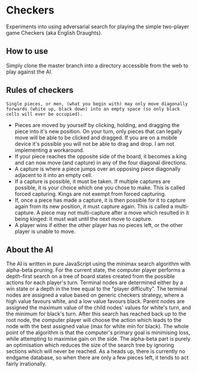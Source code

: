 # Checkers #

Experiments into using adversarial search for playing the simple two-player game Checkers (aka English Draughts).

## How to use ##

Simply clone the master branch into a directory accessible from the web to play against the AI.

## Rules of checkers ##

    Single pieces, or men, (what you begin with) may only move diagonally forwards (white up, black down) into an empty space (so only black cells will ever be occupied).
 *  Pieces are moved by yourself by clicking, holding, and dragging the piece into it's new position. On your turn, only pieces that can legally move will be able to be clicked and dragged.
    If you are on a mobile device it's possible you will not be able to drag and drop. I am not implementing a workaround.
 *  If your piece reaches the opposite side of the board, it becomes a king and can now move (and capture) in any of the four diagonal directions.
 *  A capture is where a piece jumps over an opposing piece diagonally adjacent to it into an empty cell.
 *  If a capture is possible, it must be taken. If multiple captures are possible, it is your choice which one you chose to make. This is called forced capturing. Kings are not exempt from forced capturing.
 *  If, once a piece has made a capture, it is then possible for it to capture again from its new position, it must capture again. This is called a multi-capture. 
    A piece may not multi-capture after a move which resulted in it being kinged: it must wait until the next move to capture.
 *  A player wins if either the other player has no pieces left, or the other player is unable to move.

## About the AI ## 

The AI is written in pure JavaScript using the minimax search algorithm with alpha-beta pruning. For the current state, the computer player performs a depth-first search on a tree of board states created from the possible actions for each player's turn. Terminal nodes are determined either by a win state or a depth in the tree equal to the "player difficulty". The terminal nodes are assigned a value based on generic checkers strategy, where a high value favours white, and a low value favours black. Parent nodes are assigned the maximum value of the child nodes' values for white's turn, and the minimum for black's turn. After this search has reached back up to the root node, the computer player will choose the action which leads to the node with the best assigned value (max for white min for black). The whole point of the algorithm is that the computer's primary goal is minimising loss, while attempting to maximise gain on the side. The alpha-beta part is purely an optimisation which reduces the size of the search tree by ignoring sections which will never be reached. As a heads up, there is currently no endgame database, so when there are only a few pieces left, it tends to act fairly irrationally.


